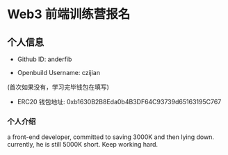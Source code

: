 # Web3 前端训练营报名

## 个人信息

* Github ID: anderfib

* Openbuild Username: czijian

(首次如果没有，学习完毕钱包在填写)

* ERC20 钱包地址: 0xb1630B2B8Eda0b4B3DF64C93739d65163195C767

### 个人介绍
a front-end developer,
committed to saving 3000K and then lying down. 
currently, he is still 5000K short. Keep working hard.
